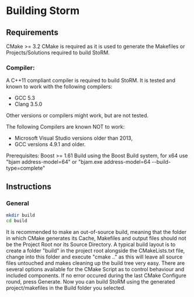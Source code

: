 # Building Storm


## Requirements 
CMake >= 3.2
 CMake is required as it is used to generate the Makefiles or Projects/Solutions required to build StoRM.

### Compiler:
 A C++11 compliant compiler is required to build StoRM. It is tested and known to work with the following compilers:
 - GCC 5.3
 - Clang 3.5.0

 Other versions or compilers might work, but are not tested.

 The following Compilers are known NOT to work: 
 - Microsoft Visual Studio versions older than 2013,
 - GCC versions 4.9.1 and older.

Prerequisites:
 Boost >= 1.61
	Build using the Boost Build system, for x64 use "bjam address-model=64" or "bjam.exe address-model=64 --build-type=complete"

## Instructions

### General

```bash
mkdir build
cd build
``` 

It is recommended to make an out-of-source build, meaning that the folder in which CMake generates its Cache, Makefiles and output files should not be the Project Root nor its Source Directory.
A typical build layout is to create a folder "build" in the project root alongside the CMakeLists.txt file, change into this folder and execute "cmake .." as this will leave all source files untouched
and makes cleaning up the build tree very easy.
There are several options available for the CMake Script as to control behaviour and included components.
If no error occured during the last CMake Configure round, press Generate.
Now you can build StoRM using the generated project/makefiles in the Build folder you selected.